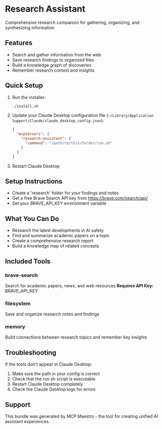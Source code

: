 # Research Assistant

Comprehensive research companion for gathering, organizing, and synthesizing information

## Features

- Search and gather information from the web
- Save research findings to organized files
- Build a knowledge graph of discoveries
- Remember research context and insights

## Quick Setup

1. Run the installer:
   ```bash
   ./install.sh
   ```

2. Update your Claude Desktop configuration file (`~/Library/Application Support/Claude/claude_desktop_config.json`):
   ```json
   {
     "mcpServers": {
       "research-assistant": {
         "command": "/path/to/this/folder/run.sh"
       }
     }
   }
   ```

3. Restart Claude Desktop

## Setup Instructions

- Create a 'research' folder for your findings and notes
- Get a free Brave Search API key from https://brave.com/search/api/
- Set your BRAVE_API_KEY environment variable

## What You Can Do

- Research the latest developments in AI safety
- Find and summarize academic papers on a topic
- Create a comprehensive research report
- Build a knowledge map of related concepts

## Included Tools

### brave-search
Search for academic papers, news, and web resources
**Requires API Key:** BRAVE_API_KEY

### filesystem
Save and organize research notes and findings


### memory
Build connections between research topics and remember key insights


## Troubleshooting

If the tools don't appear in Claude Desktop:
1. Make sure the path in your config is correct
2. Check that the run.sh script is executable
3. Restart Claude Desktop completely
4. Check the Claude Desktop logs for errors

## Support

This bundle was generated by MCP Maestro - the tool for creating unified AI assistant experiences.
